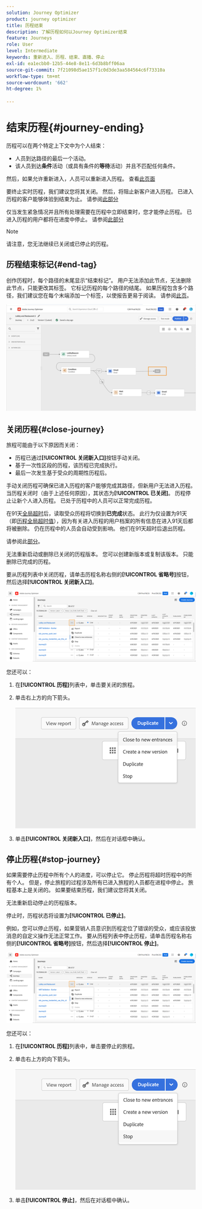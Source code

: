 ```yaml
---
solution: Journey Optimizer
product: journey optimizer
title: 历程结束
description: 了解历程如何以Journey Optimizer结束
feature: Journeys
role: User
level: Intermediate
keywords: 重新进入、历程、结束、直播、停止
exl-id: ea1ecbb0-12b5-44e8-8e11-6d3b8bff06aa
source-git-commit: 7f21098d5ae157f1c0d3de3aa584564c6f73310a
workflow-type: tm+mt
source-wordcount: '662'
ht-degree: 1%

---
```


# 结束历程{#journey-ending}

历程可以在两个特定上下文中为个人结束：

* 人员到达路径的最后一个活动。
* 该人员到达&#x200B;**条件**&#x200B;活动（或具有条件的&#x200B;**等待**&#x200B;活动）并且不匹配任何条件。

然后，如果允许重新进入，人员可以重新进入历程。 查看[此页面](../building-journeys/journey-properties.md#entrance)

要终止实时历程，我们建议您将其关闭。 然后，将阻止新客户进入历程。 已进入历程的客户能够体验到结束为止。 请参阅[此部分](../building-journeys/journey.md#close-journey)

仅当发生紧急情况并且所有处理需要在历程中立即结束时，您才能停止历程。 已进入历程的用户都将在进度中停止。 请参阅[此部分](../building-journeys/journey.md#stop-journey)

>[!NOTE]
>
>请注意，您无法继续已关闭或已停止的历程。

## 历程结束标记{#end-tag}

创作历程时，每个路径的末尾显示“结束标记”。 用户无法添加此节点，无法删除此节点，只能更改其标签。 它标记历程的每个路径的结尾。 如果历程包含多个路径，我们建议您在每个末端添加一个标签，以使报告更易于阅读。 请参阅[此页](../reports/live-report.md)。

![](assets/journey-end.png)

<!--

### End activity{#journey-end-activity}

The **[!UICONTROL End]** activity allows you to mark the end of each path of the journey. It is not mandatory but recommended for visual clarity. See [this page](../building-journeys/end-activity.md)

![](assets/journey54.png)

-->

## 关闭历程{#close-journey}

旅程可能由于以下原因而关闭：

* 历程已通过&#x200B;**[!UICONTROL 关闭新入口]**&#x200B;按钮手动关闭。
* 基于一次性区段的历程，该历程已完成执行。
* 最后一次发生基于受众的周期性历程后。

手动关闭历程可确保已进入历程的客户能够完成其路径，但新用户无法进入历程。 当历程关闭时（由于上述任何原因），其状态为&#x200B;**[!UICONTROL 已关闭]**。 历程停止让新个人进入历程。 已处于历程中的人员可以正常完成历程。

在91天[全局超时](journey-properties.md#timeout)后，读取受众历程将切换到&#x200B;**已完成**&#x200B;状态。 此行为仅设置为91天（即[历程全局超时值](journey-properties.md#global_timeout)），因为有关进入历程的用户档案的所有信息在进入91天后都将被删除。 仍在历程中的人员会自动受到影响。 他们在91天超时后退出历程。

请参阅此[部分](../building-journeys/journey-properties.md#global_timeout)。

无法重新启动或删除已关闭的历程版本。 您可以创建新版本或复制该版本。 只能删除已完成的历程。

要从历程列表中关闭历程，请单击历程名称右侧的&#x200B;**[!UICONTROL 省略号]**&#x200B;按钮，然后选择&#x200B;**[!UICONTROL 关闭新入口]**。

![](assets/journey-finish-quick-action.png)

您还可以：

1. 在&#x200B;**[!UICONTROL 历程]**&#x200B;列表中，单击要关闭的旅程。
1. 单击右上方的向下箭头。

   ![](assets/finish_drop_down_list.png)

1. 单击&#x200B;**[!UICONTROL 关闭新入口]**，然后在对话框中确认。

## 停止历程{#stop-journey}

如果需要停止历程中所有个人的进度，可以停止它。 停止历程将超时历程中的所有个人。 但是，停止旅程的过程涉及所有已进入旅程的人员都在进程中停止。 旅程基本上是关闭的。 如果要结束历程，我们建议您将其关闭。

无法重新启动停止的历程版本。

停止时，历程状态将设置为&#x200B;**[!UICONTROL 已停止]**。

例如，您可以停止历程，如果营销人员意识到历程定位了错误的受众，或应该投放消息的自定义操作无法正常工作。 要从历程列表中停止历程，请单击历程名称右侧的&#x200B;**[!UICONTROL 省略号]**&#x200B;按钮，然后选择&#x200B;**[!UICONTROL 停止]**。

![](assets/journey-finish-quick-action.png)

您还可以：

1. 在&#x200B;**[!UICONTROL 历程]**&#x200B;列表中，单击要停止的旅程。
1. 单击右上方的向下箭头。

   ![](assets/finish_drop_down_list2.png)

1. 单击&#x200B;**[!UICONTROL 停止]**，然后在对话框中确认。
